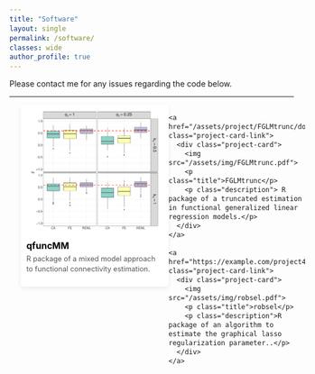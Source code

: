 ```yaml
---
title: "Software"
layout: single
permalink: /software/
classes: wide
author_profile: true
---
```


Please contact me for any issues regarding the code below.

---

<html lang="en">
<head>
  <meta charset="UTF-8" />
  <title>Projects</title>

  <style>
  .project-cards {
    display: grid;
    grid-template-columns: repeat(2, 1fr); /* Two equal-width columns */
    gap: 20px;
    width: 100%;
    padding: 0 20px;
  }

  @media (max-width: 700px) {
    .project-cards {
      grid-template-columns: 1fr; /* Stack cards on smaller screens */
    }
  }

  .project-card-link {
    text-decoration: none;
    color: inherit;
    display: block;
  }

  .project-card {
    background-color: #fff;
    border-radius: 6px;
    overflow: hidden;
    box-shadow: 0 3px 8px rgba(0, 0, 0, 0.08);
    transition: transform 0.2s ease;
    display: flex;
    flex-direction: column; 
    width: 100%;
    height: auto;
    justify-content: flex-start;
    padding: 10px;
  }

  .project-card:hover {
    transform: scale(1.03);
  }

  .project-card img {
    width: 100%;
    margin-bottom: 15px; 
    box-shadow: none !important;
    object-fit: contain;
  }

  .project-card .title {
    font-size: 1rem;
    color: #000;
    margin: 0;
    font-weight: bold;
    text-transform: none !important;
  }

  .project-card .description {
    font-size: 0.9em;
    color: #555;
    line-height: 1.4;
    margin-top: 5px; 
    text-align: left;
  }

  </style>
</head>
<body>

  <div class="project-cards">
    <a href="/assets/project/FGLMtrunc/docs/index.html" class="project-card-link">
      <div class="project-card">
        <img src="/assets/img/qfuncMM.pdf">
        <p class="title">qfuncMM</p>
        <p class="description"> R package of a mixed model approach to functional connectivity estimation.</p>
      </div>
    </a>

    <a href="/assets/project/FGLMtrunc/docs/index.html" class="project-card-link">
      <div class="project-card">
        <img src="/assets/img/FGLMtrunc.pdf">
        <p class="title">FGLMtrunc</p>
        <p class="description"> R package of a truncated estimation in functional generalized linear regression models.</p>
      </div>
    </a>

    <a href="https://example.com/project4" class="project-card-link">
      <div class="project-card">
        <img src="/assets/img/robsel.pdf">
        <p class="title">robsel</p>
        <p class="description">R package of an algorithm to estimate the graphical lasso regularization parameter..</p>
      </div>
    </a>
  </div>

</body>
</html>
